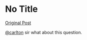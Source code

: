 # No Title

[Original Post](https://discourse.onlinedegree.iitm.ac.in/t/165959/354)

<p><a class="mention" href="/u/carlton">@carlton</a> sir what about this question.</p>